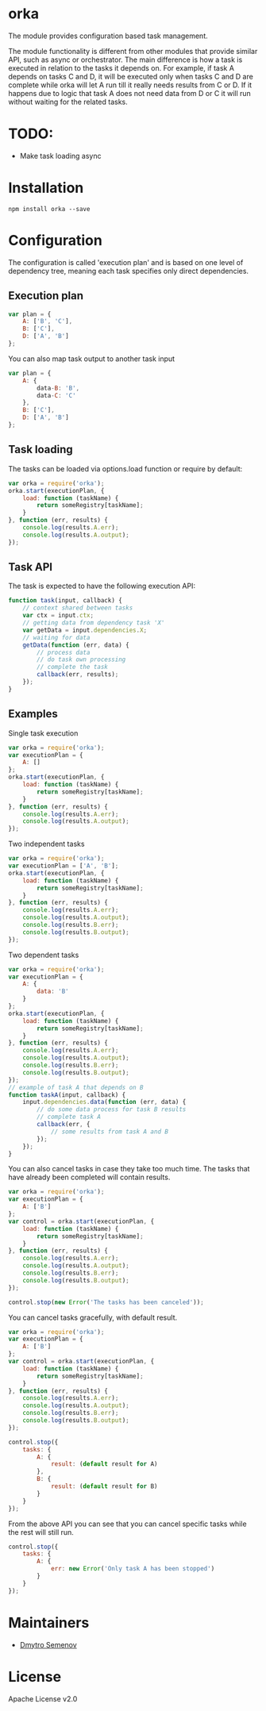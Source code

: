 orka
====

The module provides configuration based task management.

The module functionality is different from other modules that provide similar API, such as async or orchestrator. The main difference is how a task is executed in relation to the tasks it depends on. For example, if task A depends on tasks C and D, it will be executed only when tasks C and D are complete while orka will let A run till it really needs results from C or D. If it happens due to logic that task A does not need data from D or C it will run without waiting for the related tasks.

# TODO:
* Make task loading async

# Installation

```
npm install orka --save
```

# Configuration

The configuration is called 'execution plan' and is based on one level of dependency tree, meaning each task specifies only direct dependencies. 

## Execution plan

```javascript
var plan = {
    A: ['B', 'C'],
    B: ['C'],
    D: ['A', 'B']
};
```

You can also map task output to another task input
```javascript
var plan = {
    A: {
        data-B: 'B',
        data-C: 'C'
    },
    B: ['C'],
    D: ['A', 'B']
};
```

## Task loading

The tasks can be loaded via options.load function or require by default:
```javascript
var orka = require('orka');
orka.start(executionPlan, {
    load: function (taskName) {
        return someRegistry[taskName];
    }
}, function (err, results) {
    console.log(results.A.err);
    console.log(results.A.output);
});
```

## Task API

The task is expected to have the following execution API:
```javascript
function task(input, callback) {
    // context shared between tasks
    var ctx = input.ctx;
    // getting data from dependency task 'X'
    var getData = input.dependencies.X;
    // waiting for data
    getData(function (err, data) {
        // process data
        // do task own processing
        // complete the task
        callback(err, results);
    });
}
```

## Examples

Single task execution
```javascript
var orka = require('orka');
var executionPlan = {
    A: []
};
orka.start(executionPlan, {
    load: function (taskName) {
        return someRegistry[taskName];
    }
}, function (err, results) {
    console.log(results.A.err);
    console.log(results.A.output);
});
```

Two independent tasks
```javascript
var orka = require('orka');
var executionPlan = ['A', 'B'];
orka.start(executionPlan, {
    load: function (taskName) {
        return someRegistry[taskName];
    }
}, function (err, results) {
    console.log(results.A.err);
    console.log(results.A.output);
    console.log(results.B.err);
    console.log(results.B.output);
});
```

Two dependent tasks
```javascript
var orka = require('orka');
var executionPlan = {
    A: {
        data: 'B'
    }
};
orka.start(executionPlan, {
    load: function (taskName) {
        return someRegistry[taskName];
    }
}, function (err, results) {
    console.log(results.A.err);
    console.log(results.A.output);
    console.log(results.B.err);
    console.log(results.B.output);
});
// example of task A that depends on B
function taskA(input, callback) {
    input.dependencies.data(function (err, data) {
        // do some data process for task B results
        // complete task A
        callback(err, {
            // some results from task A and B
        });
    });
}
```

You can also cancel tasks in case they take too much time. The tasks that have already been completed will contain results.
```javascript
var orka = require('orka');
var executionPlan = {
    A: ['B']
};
var control = orka.start(executionPlan, {
    load: function (taskName) {
        return someRegistry[taskName];
    }
}, function (err, results) {
    console.log(results.A.err);
    console.log(results.A.output);
    console.log(results.B.err);
    console.log(results.B.output);
});

control.stop(new Error('The tasks has been canceled'));
```

You can cancel tasks gracefully, with default result.
```javascript
var orka = require('orka');
var executionPlan = {
    A: ['B']
};
var control = orka.start(executionPlan, {
    load: function (taskName) {
        return someRegistry[taskName];
    }
}, function (err, results) {
    console.log(results.A.err);
    console.log(results.A.output);
    console.log(results.B.err);
    console.log(results.B.output);
});

control.stop({
    tasks: {
        A: {
            result: (default result for A)
        },
        B: {
            result: (default result for B)
        }
    }
});
```

From the above API you can see that you can cancel specific tasks while the rest will still run.
```javascript
control.stop({
    tasks: {
        A: {
            err: new Error('Only task A has been stopped')
        }
    }
});
```

# Maintainers

* [Dmytro Semenov](https://github.com/dimichgh)

# License

Apache License v2.0